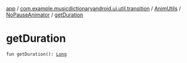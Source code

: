 [app](../../../index.md) / [com.example.musicdictionaryandroid.ui.util.transition](../../index.md) / [AnimUtils](../index.md) / [NoPauseAnimator](index.md) / [getDuration](./get-duration.md)

# getDuration

`fun getDuration(): `[`Long`](https://kotlinlang.org/api/latest/jvm/stdlib/kotlin/-long/index.html)